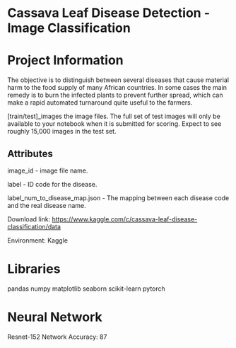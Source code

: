# Cassava Leaf Disease Detection - Image Classification
# Project Information
The objective is to distinguish between several diseases that cause material harm to the food supply of many African countries. In some cases the main remedy is to burn the infected plants to prevent further spread, which can make a rapid automated turnaround quite useful to the farmers.

[train/test]_images the image files. The full set of test images will only be available to your notebook when it is submitted for scoring. Expect to see roughly 15,000 images in the test set.

## Attributes
image_id - image file name.

label - ID code for the disease.

label_num_to_disease_map.json - The mapping between each disease code and the real disease name.

Download link: https://www.kaggle.com/c/cassava-leaf-disease-classification/data

Environment: Kaggle

# Libraries
pandas
numpy
matplotlib
seaborn
scikit-learn
pytorch
# Neural Network
Resnet-152 Network
Accuracy: 87
